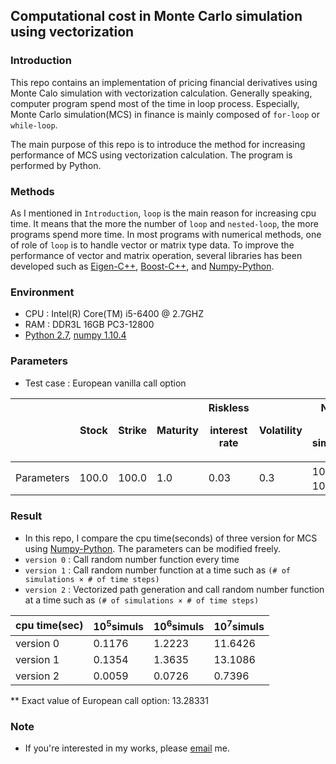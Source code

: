 ## Computational cost in Monte Carlo simulation using vectorization

### Introduction

This repo contains an implementation of pricing financial derivatives using Monte Calo simulation with vectorization calculation. Generally speaking, computer program spend most of the time in loop process. Especially, Monte Carlo simulation(MCS) in finance is mainly composed of `for-loop` or `while-loop`.

The main purpose of this repo is to introduce the method for increasing performance of MCS using vectorization calculation. The program is performed by Python.

### Methods

As I mentioned in `Introduction`, `loop` is the main reason for increasing cpu time. It means that the more the number of `loop` and `nested-loop`, the more programs spend more time. In most programs with numerical methods, one of role of `loop` is to handle vector or matrix type data. To improve the performance of vector and matrix operation, several libraries has been developed such as [Eigen-C++](http://eigen.tuxfamily.org/index.php?title=Main_Page), [Boost-C++](http://www.boost.org/), and [Numpy-Python](www.numpy.org/).


### Environment

- CPU : Intel(R) Core(TM) i5-6400 @ 2.7GHZ
- RAM : DDR3L 16GB PC3-12800
- [Python 2.7](https://www.python.org/), [numpy 1.10.4](http://www.numpy.org/)

### Parameters

- Test case : European vanilla call option

|            | Stock | Strike | Maturity | Riskless  <p>interest rate</p> | Volatility | Number <p>of simulations</p> |
|------------|-------|--------|----------|-------------------------|------------|-----------------------|
| Parameters | 100.0 | 100.0  | 1.0      | 0.03                    | 0.3        | 10<sup>5</sup>, 10<sup>6</sup>, 10<sup>7</sup>          |

### Result
- In this repo, I compare the cpu time(seconds) of three version for MCS using [Numpy-Python](www.numpy.org/). The parameters can be modified freely.
- `version 0` : Call random number function every time
- `version 1` : Call random number function at a time such as `(# of simulations × # of time steps)`
- `version 2` : Vectorized path generation and call random number function at a time such as `(# of simulations × # of time steps)`

cpu time(sec) | 10<sup>5</sup>simuls  | 10<sup>6</sup>simuls  | 10<sup>7</sup>simuls
------------ | ------------- | ------------- | -------------
version 0 | 0.1176 | 1.2223 | 11.6426
version 1 | 0.1354 | 1.3635 | 13.1086
version 2 | 0.0059 | 0.0726 | 0.7396

** Exact value of European call option: 13.28331

### Note
- If you're interested in my works, please [email](mailto:yoomh1989@gmail.com) me.